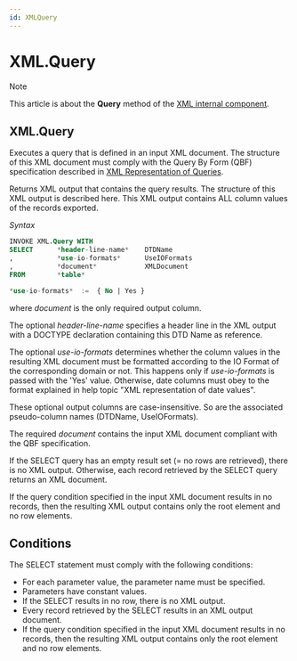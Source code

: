 ```yaml
---
id: XMLQuery
---
```


# XML.Query



> [!NOTE]
> This article is about the **Query** method of the [XML internal component](/docs/Extensions/XML_internal_component).

## **XML.Query**

Executes a query that is defined in an input XML document. The structure of this XML document must comply with the Query By Form (QBF) specification described in [XML Representation of Queries](/docs/Repositories/USoft_XML_formats/XML_representation_of_queries.md).

Returns XML output that contains the query results. The structure of this XML output is described here. This XML output contains ALL column values of the records exported.

*Syntax*

```sql
INVOKE XML.Query WITH
SELECT      *header-line-name*    DTDName
,           *use-io-formats*      UseIOFormats
,           *document*            XMLDocument
FROM        *table*

*use-io-formats*  :=  { No | Yes }
```

where *document* is the only required output column.

The optional *header-line-name* specifies a header line in the XML output with a DOCTYPE declaration containing this DTD Name as reference.

The optional *use-io-formats* determines whether the column values in the resulting XML document must be formatted according to the IO Format of the corresponding domain or not. This happens only if *use-io-formats* is passed with the 'Yes' value. Otherwise, date columns must obey to the format explained in help topic "XML representation of date values".

These optional output columns are case-insensitive. So are the associated pseudo-column names (DTDName, UseIOFormats).

The required *document* contains the input XML document compliant with the QBF specification.

If the SELECT query has an empty result set (= no rows are retrieved), there is no XML output. Otherwise, each record retrieved by the SELECT query returns an XML document.

If the query condition specified in the input XML document results in no records, then the resulting XML output contains only the root element and no row elements.

## Conditions

The SELECT statement must comply with the following conditions:

- For each parameter value, the parameter name must be specified.
- Parameters have constant values.
- If the SELECT results in no row, there is no XML output.
- Every record retrieved by the SELECT results in an XML output document.
- If the query condition specified in the input XML document results in no records, then the resulting XML output contains only the root element and no row elements.